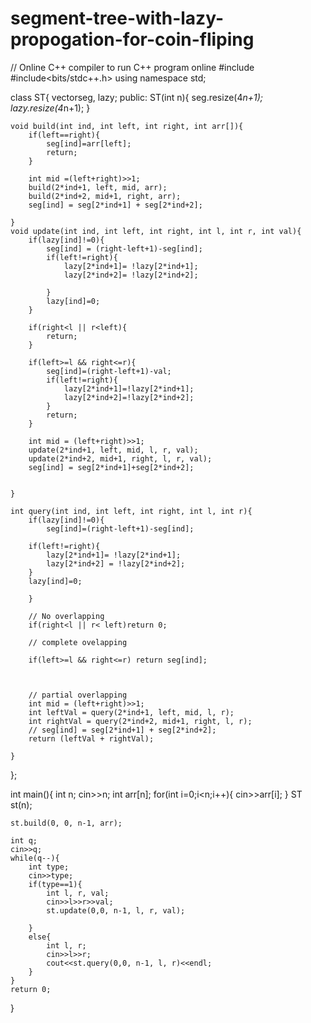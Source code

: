 # segment-tree-with-lazy-propogation-for-coin-fliping


// Online C++ compiler to run C++ program online
#include <iostream>
#include<bits/stdc++.h>
using namespace std;

class ST{
    vector<int>seg, lazy;
    public:
    ST(int n){
        seg.resize(4*n+1);
        lazy.resize(4*n+1);
    }
    
    void build(int ind, int left, int right, int arr[]){
        if(left==right){
            seg[ind]=arr[left];
            return;
        }
        
        int mid =(left+right)>>1;
        build(2*ind+1, left, mid, arr);
        build(2*ind+2, mid+1, right, arr);
        seg[ind] = seg[2*ind+1] + seg[2*ind+2];
        
    }
    void update(int ind, int left, int right, int l, int r, int val){
        if(lazy[ind]!=0){
            seg[ind] = (right-left+1)-seg[ind];
            if(left!=right){
                lazy[2*ind+1]= !lazy[2*ind+1];
                lazy[2*ind+2]= !lazy[2*ind+2];
                
            }
            lazy[ind]=0;
        }
        
        if(right<l || r<left){
            return;
        }
        
        if(left>=l && right<=r){
            seg[ind]=(right-left+1)-val;
            if(left!=right){
                lazy[2*ind+1]=!lazy[2*ind+1];
                lazy[2*ind+2]=!lazy[2*ind+2];
            }
            return;
        }
        
        int mid = (left+right)>>1;
        update(2*ind+1, left, mid, l, r, val);
        update(2*ind+2, mid+1, right, l, r, val);
        seg[ind] = seg[2*ind+1]+seg[2*ind+2];
        
        
    }
    
    int query(int ind, int left, int right, int l, int r){
        if(lazy[ind]!=0){
            seg[ind]=(right-left+1)-seg[ind];
        
        if(left!=right){
            lazy[2*ind+1]= !lazy[2*ind+1];
            lazy[2*ind+2] = !lazy[2*ind+2];
        }
        lazy[ind]=0;
            
        }
        
        // No overlapping
        if(right<l || r< left)return 0;
        
        // complete ovelapping
        
        if(left>=l && right<=r) return seg[ind];
        
        
        
        // partial overlapping
        int mid = (left+right)>>1;
        int leftVal = query(2*ind+1, left, mid, l, r);
        int rightVal = query(2*ind+2, mid+1, right, l, r);
        // seg[ind] = seg[2*ind+1] + seg[2*ind+2];
        return (leftVal + rightVal);
        
    }
    
};

int main(){
    int n;
    cin>>n;
    int arr[n];
    for(int i=0;i<n;i++){
        cin>>arr[i];
    }
    ST st(n);
    
    st.build(0, 0, n-1, arr);
    
    int q;
    cin>>q;
    while(q--){
        int type;
        cin>>type;
        if(type==1){
            int l, r, val;
            cin>>l>>r>>val;
            st.update(0,0, n-1, l, r, val);
            
        }
        else{
            int l, r;
            cin>>l>>r;
            cout<<st.query(0,0, n-1, l, r)<<endl;
        }
    }
    return 0;
}
